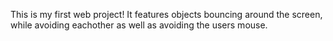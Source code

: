 This is my first web project! It features objects bouncing around the screen, while avoiding eachother as well as avoiding the users mouse.